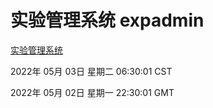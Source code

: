 # 实验管理系统 expadmin
[实验管理系统](http://59.174.25.66:56808/expadmin-782313d2-e1b1-4ea7-932e-3a55e6a1a4d0/)

2022年 05月 03日 星期二 06:30:01 CST

2022年 05月 02日 星期一 22:30:01 GMT

